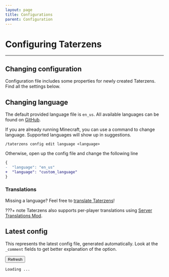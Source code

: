 ```yaml
---
layout: page
title: Configurations
parent: Configuration
---
```


# Configuring Taterzens

---

## Changing configuration

Configuration file includes some properties for
newly created Taterzens. Find all the settings below.


## Changing language

The default provided language file is `en_us`. All available languages can be found on [GitHub](https://github.com/samolego/Taterzens/tree/master/common/src/main/resources/data/taterzens/lang).


If you are already running Minecraft, you can use a command
to change language. Supported languages will show up in suggestions.
```
/taterzens config edit language <language>
```

Otherwise, open up the config file and change the following line
```diff
{
-  "language": "en_us"
+  "language": "custom_language"
}
```

### Translations

Missing a language? Feel free to [translate Taterzens](https://github.com/samolego/Taterzens#translation-contributions)!

???+ note
    Taterzens also supports per-player translations using [Server Translations Mod](https://github.com/arthurbambou/Server-Translations).


## Latest config

This represents the latest config file, generated automatically.
Look at the `_comment` fields to get better explanation of the option.

<button class="btn btn-blue" onclick="fetchNewestConfig(JSON.parse(localStorage.getItem('TaterzensVersion')))">Refresh</button>

<div class="language-plaintext highlighter-rouge highlight">
    <pre><code id="config">Loading ... </code></pre>
</div>

<script src="../scripts/config.js"></script>